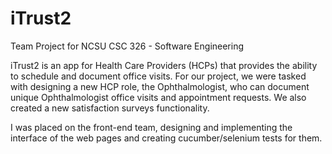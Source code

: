 # iTrust2

Team Project for NCSU CSC 326 - Software Engineering

iTrust2 is an app for Health Care Providers (HCPs) that provides the ability to schedule and document office visits. For our project, we were tasked with designing a new HCP role, the 
Ophthalmologist, who can document unique Ophthalmologist office visits and appointment requests. We also created a new satisfaction surveys functionality. 

I was placed on the front-end team, designing and implementing the interface of the web pages and creating cucumber/selenium tests for them.
